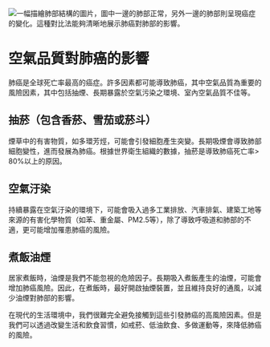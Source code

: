 ![一幅描繪肺部結構的圖片，圖中一邊的肺部正常，另外一邊的肺部則呈現癌症的變化。這種對比法能夠清晰地展示肺癌對肺部的影響。](https://i.imgur.com/QQrqLA0.jpeg)
# 空氣品質對肺癌的影響

肺癌是全球死亡率最高的癌症。許多因素都可能導致肺癌，其中空氣品質為重要的風險因素，其中包括抽煙、長期暴露於空氣污染之環境、室內空氣品質不佳等。

## 抽菸（包含香菸、雪茄或菸斗）

煙草中的有害物質，如多環芳烴，可能會引發細胞產生突變。長期吸煙會導致肺部細胞變性，進而發展為肺癌。根據世界衛生組織的數據，抽菸是導致肺癌死亡率> 80%以上的原因。

## 空氣汙染

持續暴露在空氣汙染的環境下，可能會吸入過多工業排放、汽車排氣、建築工地等來源的有害化學物質（如苯、重金屬、PM2.5等），除了導致呼吸道和肺部的不適，更可能增加罹患肺癌的風險。

## 煮飯油煙

居家煮飯時，油煙是我們不能忽視的危險因子。長期吸入煮飯產生的油煙，可能會增加肺癌風險。因此，在煮飯時，最好開啟抽煙裝置，並且維持良好的通風，以減少油煙對肺部的影響。

在現代的生活環境中，我們很難完全避免接觸到這些引發肺癌的高風險因素。但是我們可以透過改變生活和飲食習慣，如戒菸、低油飲食、多做運動等，來降低肺癌的風險。

